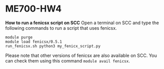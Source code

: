 # ME700-HW4

**How to run a fenicsx script on SCC**
Open a terminal on SCC and type the following commands to run a script that uses fenicsx.

```
module purge
module load fenicsx/0.5.1 
run_fenicsx.sh python3 my_fenicx_script.py
```
Please note that other versions of fenicsx are also available on SCC. You can check them using this command `module avail fenicsx`.
